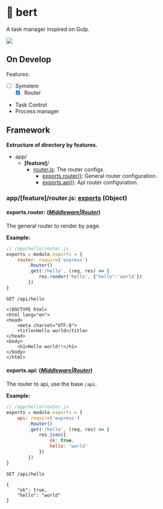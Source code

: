 # 🍹 bert
A task manager inspired on Gulp.

![](https://media4.giphy.com/media/3o6Zteg4iAACKsh5sI/giphy.gif)

## On Develop

Features:
- [ ] Symstem
    - [x] Router
- Task Control
- Process manager


## Framework
**Estructure of directory by features.**

- app/
    - **[feature]**/
        - [router.js](#appfeaturerouterjs): The router configs
            - [exports.router()](#exportsrouter-function): General router configuration.
            - [exports.api()](#exportsapi-function): Api router configuration.

### app/[feature]/router.js: [exports][node-modules] (Object)

#### exports.router: (*[Middleware][express-middleware]|[Router][express-router]*)
The general router to render by page.

**Example:**

```javascript
// /app/hello/router.js
exports = module.exports = {
    router: require('express')
        .Router()
        .get('/hello', (req, res) => {
            res.render('hello', {"hello":'world'})
        })
}
```

```
GET /api/hello

<!DOCTYPE html>
<html lang="en">
<head>
    <meta charset="UTF-8">
    <title>Hello world</title>
</head>
<body>
    <h1>Hello world!!</h1>
</body>
</html>
```

#### exports.api: (*[Middleware][express-middleware]|[Router][express-router]*)
The router to api, use the base `/api`.

**Example:**

```javascript
// /app/hello/router.js
exports = module.exports = {
    api: require('express')
        .Router()
        .get('/hello', (req, res) => {
            res.json({
                ok: true,
                hello: 'world'
            })
        })
}
```

```
GET /api/hello

{
    "ok": true,
    "hello": "world"
}
```



[express-middleware]: http://expressjs.com/en/api.html#middleware-callback-function-examples "Middleware callback function examples"
[express-router]: http://expressjs.com/en/api.html#router "Router"
[node-modules]: https://nodejs.org/api/modules.html "Modules"
